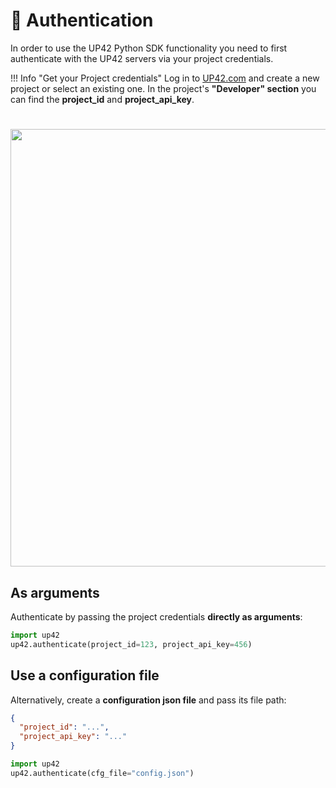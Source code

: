 # :key: Authentication

In order to use the UP42 Python SDK functionality you need to first authenticate with the
UP42 servers via your project credentials. 

!!! Info "Get your Project credentials"
    Log in to [UP42.com](https://console.up42.com) and create a new project or select an existing one.
    In the project's **"Developer" section** you can find the **project_id** and **project_api_key**.
    
<h1 align="center">
    <img width="700" src="/assets/auth.png">
</h1>

## As arguments

Authenticate by passing the project credentials **directly as arguments**:

```python
import up42
up42.authenticate(project_id=123, project_api_key=456)
```

## Use a configuration file
Alternatively, create a **configuration json file** and pass its file path:
 
```json
{
  "project_id": "...",
  "project_api_key": "..."
}
```

```python
import up42
up42.authenticate(cfg_file="config.json")
```
